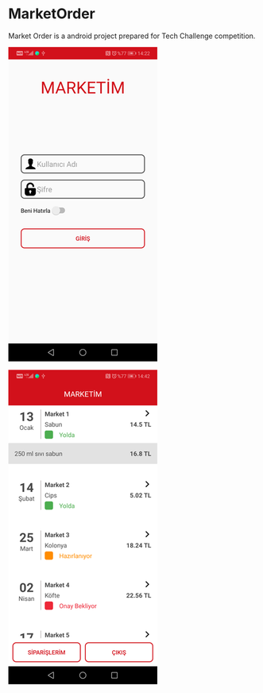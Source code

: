 # MarketOrder
Market Order is a android project prepared for Tech Challenge competition.

![alt text](https://github.com/yahyacan/MarketOrder/blob/master/app/src/main/assets/login.png)

![alt text](https://github.com/yahyacan/MarketOrder/blob/master/app/src/main/assets/order.png)

